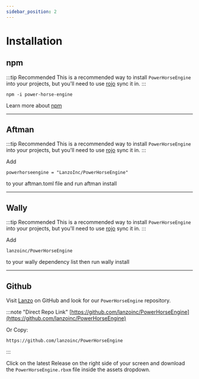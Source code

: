 ```yaml
---
sidebar_position: 2
---
```


# Installation

## npm

:::tip Recommended
This is a recommended way to install `PowerHorseEngine` into your projects, but you'll need to use [rojo](https://rojo.space/) sync it in.
:::

```
npm -i power-horse-engine
```

Learn more about [npm](https://www.npmjs.com)

---

## Aftman

:::tip Recommended
This is a recommended way to install `PowerHorseEngine` into your projects, but you'll need to use [rojo](https://rojo.space/) sync it in.
:::

Add
```
powerhorseengine = "LanzoInc/PowerHorseEngine"
```
to your aftman.toml file and run aftman install

---

## Wally

:::tip Recommended
This is a recommended way to install `PowerHorseEngine` into your projects, but you'll need to use [rojo](https://rojo.space/) sync it in.
:::

Add
```
lanzoinc/PowerHorseEngine
```
to your wally dependency list then run wally install

---

## Github

Visit [Lanzo](https://github.com/lanzoinc) on GitHub and look for our `PowerHorseEngine` repository.

:::note "Direct Repo Link"
[https://github.com/lanzoinc/PowerHorseEngine](https://github.com/lanzoinc/PowerHorseEngine)

Or Copy: 

```
https://github.com/lanzoinc/PowerHorseEngine
```
:::

Click on the latest Release on the right side of your screen and download the `PowerHorseEngine.rbxm` file inside the assets dropdown. 